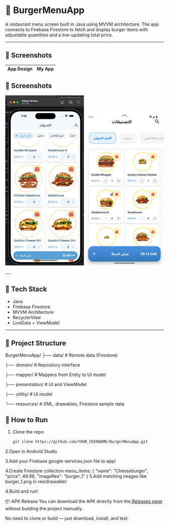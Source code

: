 # 🍔 BurgerMenuApp

A restaurant menu screen built in Java using MVVM architecture. The app connects to Firebase Firestore to fetch and display burger items with adjustable quantities and a live-updating total price.

---

## 📸 Screenshots

| App Design | My App |
|------------|--------|
## 📸 Screenshots

<p float="left">
      <img src="https://github.com/Ahmed-Ashraf24/BurgerMenu/blob/master/screens/design_reference.jpg" width="250" />

   <img src="https://github.com/Ahmed-Ashraf24/BurgerMenu/blob/master/screens/my_screenshot.png" width="250" />
</p>
---

## 🔧 Tech Stack

- Java
- Firebase Firestore
- MVVM Architecture
- RecyclerView
- LiveData + ViewModel

---

## 📁 Project Structure
BurgerMenuApp/
├── data/ # Remote data (Firestore)

├── domain/ # Repository interface

├── mapper/ # Mappers from Entity to UI model

├── presentation/ # UI and ViewModel

├── utility/ # UI model

└── resources/ # XML, drawables, Firestore sample data

## 🚀 How to Run

1. Clone the repo:
   ```bash
   git clone https://github.com/YOUR_USERNAME/BurgerMenuApp.git
2.Open in Android Studio

3.Add your Firebase google-services.json file to app/

4.Create Firestore collection menu_items:
{
  "name": "Cheeseburger",
  "price": 49.99,
  "imageRes": "burger_1"
}
5.Add matching images like burger_1.png in res/drawable/

4.Build and run! 


📦 APK Release
You can download the APK directly from the[ Releases page](https://github.com/Ahmed-Ashraf24/BurgerMenu/releases) without building the project manually.

No need to clone or build — just download, install, and test.
